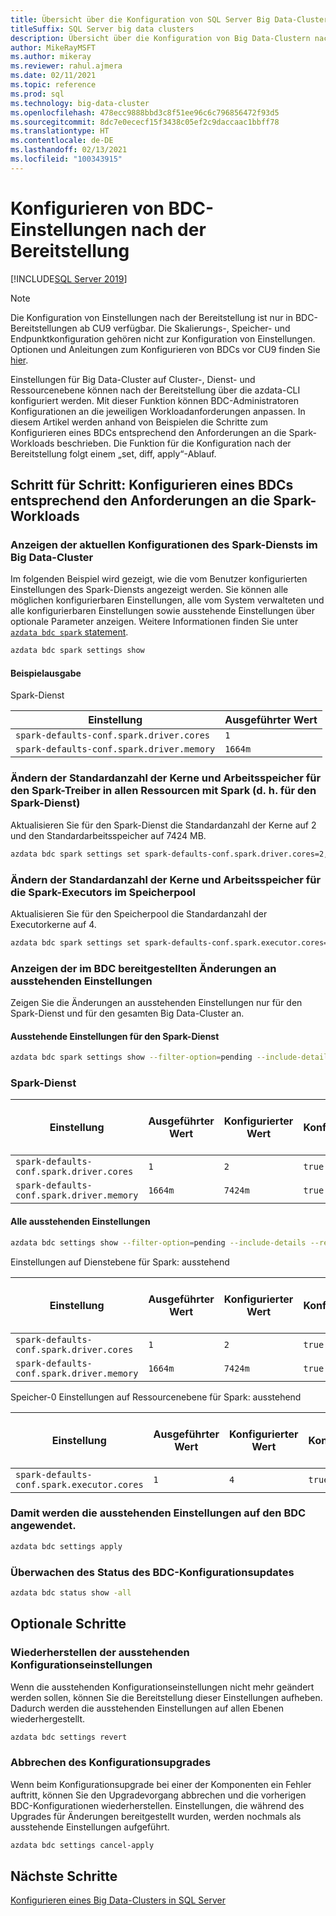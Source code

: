 ```yaml
---
title: Übersicht über die Konfiguration von SQL Server Big Data-Clustern nach der Bereitstellung
titleSuffix: SQL Server big data clusters
description: Übersicht über die Konfiguration von Big Data-Clustern nach der Bereitstellung
author: MikeRayMSFT
ms.author: mikeray
ms.reviewer: rahul.ajmera
ms.date: 02/11/2021
ms.topic: reference
ms.prod: sql
ms.technology: big-data-cluster
ms.openlocfilehash: 478ecc9888bbd3c8f51ee96c6c796856472f93d5
ms.sourcegitcommit: 8dc7e0ececf15f3438c05ef2c9daccaac1bbff78
ms.translationtype: HT
ms.contentlocale: de-DE
ms.lasthandoff: 02/13/2021
ms.locfileid: "100343915"
---
```

# <a name="how-to-configure-bdc-settings-post-deployment"></a>Konfigurieren von BDC-Einstellungen nach der Bereitstellung

[!INCLUDE[SQL Server 2019](../includes/applies-to-version/sqlserver2019.md)]

> [!NOTE]
> Die Konfiguration von Einstellungen nach der Bereitstellung ist nur in BDC-Bereitstellungen ab CU9 verfügbar. Die Skalierungs-, Speicher- und Endpunktkonfiguration gehören nicht zur Konfiguration von Einstellungen. Optionen und Anleitungen zum Konfigurieren von BDCs vor CU9 finden Sie [hier](configure-bdc-pre-configuration.md).

Einstellungen für Big Data-Cluster auf Cluster-, Dienst- und Ressourcenebene können nach der Bereitstellung über die azdata-CLI konfiguriert werden. Mit dieser Funktion können BDC-Administratoren Konfigurationen an die jeweiligen Workloadanforderungen anpassen. In diesem Artikel werden anhand von Beispielen die Schritte zum Konfigurieren eines BDCs entsprechend den Anforderungen an die Spark-Workloads beschrieben. Die Funktion für die Konfiguration nach der Bereitstellung folgt einem „set, diff, apply“-Ablauf.

## <a name="step-by-step-configure-bdc-to-meet-your-spark-workload-requirements"></a>Schritt für Schritt: Konfigurieren eines BDCs entsprechend den Anforderungen an die Spark-Workloads

### <a name="view-the-current-configurations-of-the-big-data-cluster-spark-service"></a>Anzeigen der aktuellen Konfigurationen des Spark-Diensts im Big Data-Cluster
Im folgenden Beispiel wird gezeigt, wie die vom Benutzer konfigurierten Einstellungen des Spark-Diensts angezeigt werden. Sie können alle möglichen konfigurierbaren Einstellungen, alle vom System verwalteten und alle konfigurierbaren Einstellungen sowie ausstehende Einstellungen über optionale Parameter anzeigen. Weitere Informationen finden Sie unter [`azdata bdc spark` statement](../azdata/reference/reference-azdata-bdc-spark-statement.md).

```bash
azdata bdc spark settings show
```
#### <a name="sample-output"></a>Beispielausgabe
Spark-Dienst 

|Einstellung|Ausgeführter Wert|
| --- | --- |
|`spark-defaults-conf.spark.driver.cores`|`1` |
|`spark-defaults-conf.spark.driver.memory`|`1664m` |

### <a name="change-the-default-number-of-cores-and-memory-for-the-spark-driver-across-all-resources-with-spark-ie-for-the-spark-service"></a>Ändern der Standardanzahl der Kerne und Arbeitsspeicher für den Spark-Treiber in allen Ressourcen mit Spark (d. h. für den Spark-Dienst)
Aktualisieren Sie für den Spark-Dienst die Standardanzahl der Kerne auf 2 und den Standardarbeitsspeicher auf 7424 MB.

```bash
azdata bdc spark settings set spark-defaults-conf.spark.driver.cores=2, spark-defaults-conf.spark.driver.memory=7424m
```

### <a name="change-the-default-number-of-cores-and-memory-for-the-spark-executors-in-the-storage-pool"></a>Ändern der Standardanzahl der Kerne und Arbeitsspeicher für die Spark-Executors im Speicherpool
Aktualisieren Sie für den Speicherpool die Standardanzahl der Executorkerne auf 4.

```bash
azdata bdc spark settings set spark-defaults-conf.spark.executor.cores=4 --resource=storage-0
```

### <a name="view-the-pending-settings-changes-staged-in-the-bdc"></a>Anzeigen der im BDC bereitgestellten Änderungen an ausstehenden Einstellungen
Zeigen Sie die Änderungen an ausstehenden Einstellungen nur für den Spark-Dienst und für den gesamten Big Data-Cluster an.

#### <a name="pending-spark-service-settings"></a>Ausstehende Einstellungen für den Spark-Dienst
```bash
azdata bdc spark settings show --filter-option=pending --include-details
```

### <a name="spark-service"></a>Spark-Dienst

|Einstellung|Ausgeführter Wert|Konfigurierter Wert|Konfigurierbar|Konfiguriert |Zeitpunkt des letzten Updates|
| --- | --- | --- | --- | --- | --- |
|`spark-defaults-conf.spark.driver.cores`|`1`| `2` | `true` | `true` |
|`spark-defaults-conf.spark.driver.memory`|`1664m`| `7424m` | `true` | `true` |

#### <a name="all-pending-settings"></a>Alle ausstehenden Einstellungen
```bash
azdata bdc settings show --filter-option=pending --include-details --recursive
```

Einstellungen auf Dienstebene für Spark: ausstehend

|Einstellung|Ausgeführter Wert|Konfigurierter Wert|Konfigurierbar|Konfiguriert|Zeitpunkt des letzten Updates|
| --- | --- | --- | --- | --- | --- |
|`spark-defaults-conf.spark.driver.cores`|`1`| `2` | `true` | `true` |
|`spark-defaults-conf.spark.driver.memory`|`1664m`| `7424m` | `true` | `true` |

Speicher-0 Einstellungen auf Ressourcenebene für Spark: ausstehend

|Einstellung|Ausgeführter Wert|Konfigurierter Wert|Konfigurierbar|Konfiguriert|Zeitpunkt des letzten Updates|
| --- | --- | --- | --- | --- | --- |
|`spark-defaults-conf.spark.executor.cores`|`1`| `4` | `true` | `true` |

### <a name="apply-the-pending-settings-to-the-bdc"></a>Damit werden die ausstehenden Einstellungen auf den BDC angewendet.

```bash
azdata bdc settings apply
```

### <a name="monitor-the-status-of-the-bdc-configuration-update"></a>Überwachen des Status des BDC-Konfigurationsupdates

```bash
azdata bdc status show -all
```

## <a name="optional-steps"></a>Optionale Schritte

### <a name="revert-pending-configuration-settings"></a>Wiederherstellen der ausstehenden Konfigurationseinstellungen

Wenn die ausstehenden Konfigurationseinstellungen nicht mehr geändert werden sollen, können Sie die Bereitstellung dieser Einstellungen aufheben. Dadurch werden die ausstehenden Einstellungen auf allen Ebenen wiederhergestellt.

```bash
azdata bdc settings revert
```

### <a name="abort-the-configuration-upgrade"></a>Abbrechen des Konfigurationsupgrades

Wenn beim Konfigurationsupgrade bei einer der Komponenten ein Fehler auftritt, können Sie den Upgradevorgang abbrechen und die vorherigen BDC-Konfigurationen wiederherstellen. Einstellungen, die während des Upgrades für Änderungen bereitgestellt wurden, werden nochmals als ausstehende Einstellungen aufgeführt.

```bash
azdata bdc settings cancel-apply
```

## <a name="next-steps"></a>Nächste Schritte

[Konfigurieren eines Big Data-Clusters in SQL Server](configure-bdc-overview.md)